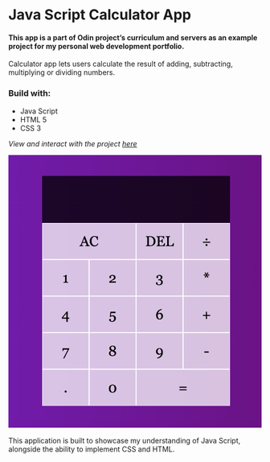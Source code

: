 # Java Script Calculator App

#### This app is a part of Odin project’s curriculum and servers as an example project for my personal web development portfolio. 

Calculator app lets users calculate the result of adding, subtracting, multiplying or dividing numbers. 

### Build with:

- Java Script
- HTML 5
- CSS 3


*View and interact with the project [here](https://maarbay.github.io/calculator-app/)*

![Image](calculator.png)

This application is built to showcase my understanding of Java Script, alongside the ability to implement CSS and HTML. 
